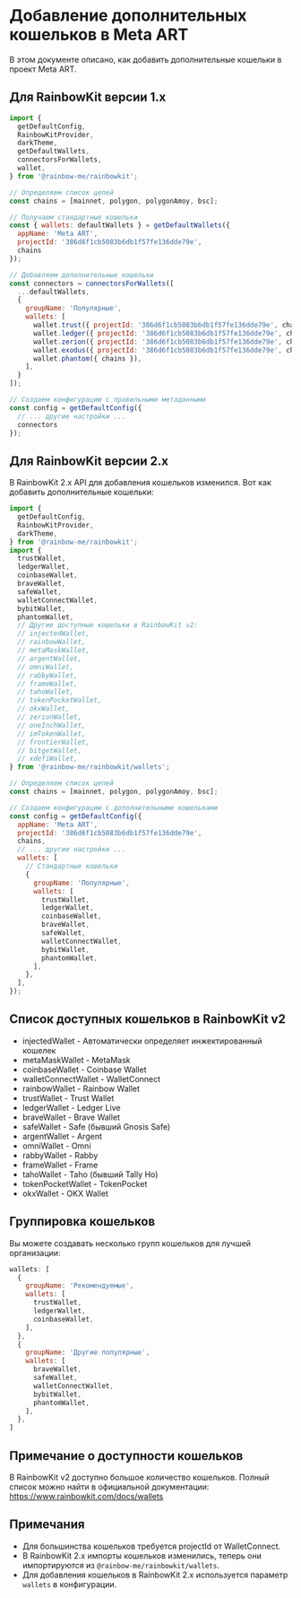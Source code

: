 # Добавление дополнительных кошельков в Meta ART

В этом документе описано, как добавить дополнительные кошельки в проект Meta ART.

## Для RainbowKit версии 1.x

```javascript
import {
  getDefaultConfig,
  RainbowKitProvider,
  darkTheme,
  getDefaultWallets,
  connectorsForWallets,
  wallet,
} from '@rainbow-me/rainbowkit';

// Определяем список цепей
const chains = [mainnet, polygon, polygonAmoy, bsc];

// Получаем стандартные кошельки
const { wallets: defaultWallets } = getDefaultWallets({
  appName: 'Meta ART',
  projectId: '386d6f1cb5083b6db1f57fe136dde79e',
  chains
});

// Добавляем дополнительные кошельки
const connectors = connectorsForWallets([
  ...defaultWallets,
  {
    groupName: 'Популярные',
    wallets: [
      wallet.trust({ projectId: '386d6f1cb5083b6db1f57fe136dde79e', chains }),
      wallet.ledger({ projectId: '386d6f1cb5083b6db1f57fe136dde79e', chains }),
      wallet.zerion({ projectId: '386d6f1cb5083b6db1f57fe136dde79e', chains }),
      wallet.exodus({ projectId: '386d6f1cb5083b6db1f57fe136dde79e', chains }),
      wallet.phantom({ chains }),
    ],
  }
]);

// Создаем конфигурацию с правильными метаданными
const config = getDefaultConfig({
  // ... другие настройки ...
  connectors
});
```

## Для RainbowKit версии 2.x

В RainbowKit 2.x API для добавления кошельков изменился. Вот как добавить дополнительные кошельки:

```javascript
import {
  getDefaultConfig,
  RainbowKitProvider,
  darkTheme,
} from '@rainbow-me/rainbowkit';
import {
  trustWallet,
  ledgerWallet,
  coinbaseWallet,
  braveWallet,
  safeWallet,
  walletConnectWallet,
  bybitWallet,
  phantomWallet,
  // Другие доступные кошельки в RainbowKit v2:
  // injectedWallet,
  // rainbowWallet,
  // metaMaskWallet,
  // argentWallet,
  // omniWallet,
  // rabbyWallet,
  // frameWallet,
  // tahoWallet,
  // tokenPocketWallet,
  // okxWallet,
  // zerionWallet,
  // oneInchWallet,
  // imTokenWallet,
  // frontierWallet,
  // bitgetWallet,
  // xdefiWallet,
} from '@rainbow-me/rainbowkit/wallets';

// Определяем список цепей
const chains = [mainnet, polygon, polygonAmoy, bsc];

// Создаем конфигурацию с дополнительными кошельками
const config = getDefaultConfig({
  appName: 'Meta ART',
  projectId: '386d6f1cb5083b6db1f57fe136dde79e',
  chains,
  // ... другие настройки ...
  wallets: [
    // Стандартные кошельки
    {
      groupName: 'Популярные',
      wallets: [
        trustWallet,
        ledgerWallet,
        coinbaseWallet,
        braveWallet,
        safeWallet,
        walletConnectWallet,
        bybitWallet,
        phantomWallet,
      ],
    },
  ],
});
```

## Список доступных кошельков в RainbowKit v2

- injectedWallet - Автоматически определяет инжектированный кошелек
- metaMaskWallet - MetaMask
- coinbaseWallet - Coinbase Wallet
- walletConnectWallet - WalletConnect
- rainbowWallet - Rainbow Wallet
- trustWallet - Trust Wallet
- ledgerWallet - Ledger Live
- braveWallet - Brave Wallet
- safeWallet - Safe (бывший Gnosis Safe)
- argentWallet - Argent
- omniWallet - Omni
- rabbyWallet - Rabby
- frameWallet - Frame
- tahoWallet - Taho (бывший Tally Ho)
- tokenPocketWallet - TokenPocket
- okxWallet - OKX Wallet

## Группировка кошельков

Вы можете создавать несколько групп кошельков для лучшей организации:

```javascript
wallets: [
  {
    groupName: 'Рекомендуемые',
    wallets: [
      trustWallet,
      ledgerWallet,
      coinbaseWallet,
    ],
  },
  {
    groupName: 'Другие популярные',
    wallets: [
      braveWallet,
      safeWallet,
      walletConnectWallet,
      bybitWallet,
      phantomWallet,
    ],
  },
]
```

## Примечание о доступности кошельков

В RainbowKit v2 доступно большое количество кошельков. Полный список можно найти в официальной документации: https://www.rainbowkit.com/docs/wallets

## Примечания

- Для большинства кошельков требуется projectId от WalletConnect.
- В RainbowKit 2.x импорты кошельков изменились, теперь они импортируются из `@rainbow-me/rainbowkit/wallets`.
- Для добавления кошельков в RainbowKit 2.x используется параметр `wallets` в конфигурации.
